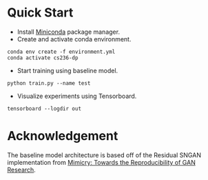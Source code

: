 # Quick Start
* Install [Miniconda](https://docs.conda.io/en/latest/miniconda.html) package manager.
* Create and activate conda environment.

```shell
conda env create -f environment.yml
conda activate cs236-dp
```

* Start training using baseline model.

```shell
python train.py --name test
```

* Visualize experiments using Tensorboard.

```shell
tensorboard --logdir out
```

# Acknowledgement
The baseline model architecture is based off of the Residual SNGAN implementation from [Mimicry: Towards the Reproducibility of GAN Research](https://github.com/kwotsin/mimicry).
